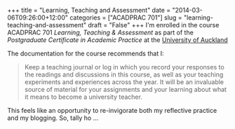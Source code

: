 +++
title = "Learning, Teaching and Assessment"
date = "2014-03-06T09:26:00+12:00"
categories = ["ACADPRAC 701"]
slug = "learning-teaching-and-assessment"
draft = "False"
+++
I'm enrolled in the course ACADPRAC 701 *Learning, Teaching &
Assessment* as part of the *Postgraduate Certificate in Academic
Practice* at the [University of Auckland](https://www.auckland.ac.nz)

The documentation for the course recommends that I:

> Keep a teaching journal or log in which you record your responses to
> the readings and discussions in this course, as well as your teaching
> experiments and experiences across the year. It will be an invaluable
> source of material for your assignments and your learning about what
> it means to become a university teacher.

This feels like an opportunity to re-invigorate both my reflective
practice and my blogging. So, tally ho ...
